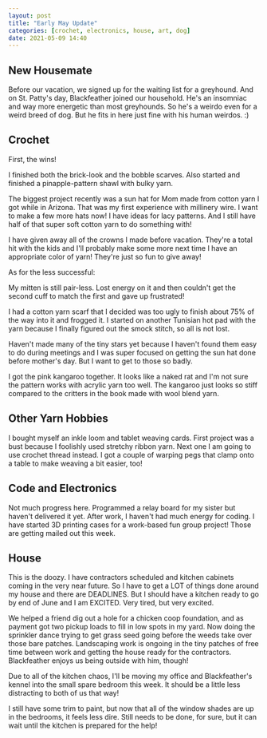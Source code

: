 ```yaml
---
layout: post
title: "Early May Update"
categories: [crochet, electronics, house, art, dog]
date: 2021-05-09 14:40
---
```



## New Housemate
Before our vacation, we signed up for the waiting list for a greyhound. And on St. Patty's day, Blackfeather joined our household. He's an insomniac and way more energetic than most greyhounds. So he's a weirdo even for a weird breed of dog. But he fits in here just fine with his human weirdos. :) 

## Crochet 
First, the wins! 

I finished both the brick-look and the bobble scarves. Also started and finished a pinapple-pattern shawl with bulky yarn. 

The biggest project recently was a sun hat for Mom made from cotton yarn I got while in Arizona. That was my first experience with millinery wire. I want to make a few more hats now! I have ideas for lacy patterns. And I still have half of that super soft cotton yarn to do something with! 

I have given away all of the crowns I made before vacation. They're a total hit with the kids and I'll probably make some more next time I have an appropriate color of yarn! They're just so fun to give away! 

As for the less successful: 

My mitten is still pair-less. Lost energy on it and then couldn't get the second cuff to match the first and gave up frustrated! 

I had a cotton yarn scarf that I decided was too ugly to finish about 75% of the way into it and frogged it. I started on another Tunisian hot pad with the yarn because I finally figured out the smock stitch, so all is not lost. 

Haven't made many of the tiny stars yet because I haven't found them easy to do during meetings and I was super focused on getting the sun hat done before mother's day. But I want to get to those so badly. 

I got the pink kangaroo together. It looks like a naked rat and I'm not sure the pattern works with acrylic yarn too well. The kangaroo just looks so stiff compared to the critters in the book made with wool blend yarn. 

## Other Yarn Hobbies
I bought myself an inkle loom and tablet weaving cards. First project was a bust because I foolishly used stretchy ribbon yarn. Next one I am going to use crochet thread instead. I got a couple of warping pegs that clamp onto a table to make weaving a bit easier, too!

## Code and Electronics
Not much progress here. Programmed a relay board for my sister but haven't delivered it yet. After work, I haven't had much energy for coding. I have started 3D printing cases for a work-based fun group project! Those are getting mailed out this week. 

## House
This is the doozy. I have contractors scheduled and kitchen cabinets coming in the very near future. So I have to get a LOT of things done around my house and there are DEADLINES. But I should have a kitchen ready to go by end of June and I am EXCITED. Very tired, but very excited. 

We helped a friend dig out a hole for a chicken coop foundation, and as payment got two pickup loads to fill in low spots in my yard. Now doing the sprinkler dance trying to get grass seed going before the weeds take over those bare patches. Landscaping work is ongoing in the tiny patches of free time between work and getting the house ready for the contractors. Blackfeather enjoys us being outside with him, though! 

Due to all of the kitchen chaos, I'll be moving my office and Blackfeather's kennel into the small spare bedroom this week. It should be a little less distracting to both of us that way! 

I still have some trim to paint, but now that all of the window shades are up in the bedrooms, it feels less dire. Still needs to be done, for sure, but it can wait until the kitchen is prepared for the help! 

